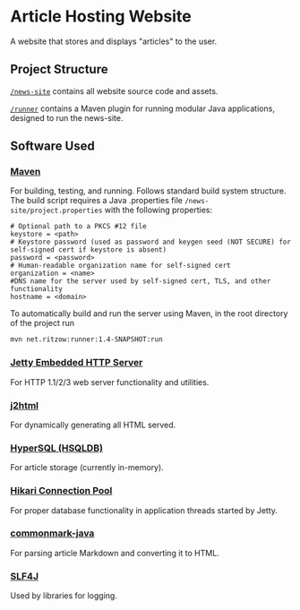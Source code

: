 # Article Hosting Website

A website that stores and displays "articles" to the user.

## Project Structure

[`/news-site`](news-site) contains all website source code and assets.

[`/runner`](runner) contains a Maven plugin for running modular Java applications, designed to run the news-site.

## Software Used

### [Maven](https://maven.apache.org/)

For building, testing, and running. Follows standard build system structure. The build script requires a Java .properties file `/news-site/project.properties` with the following properties:

```properties
# Optional path to a PKCS #12 file
keystore = <path>
# Keystore password (used as password and keygen seed (NOT SECURE) for self-signed cert if keystore is absent)
password = <password>
# Human-readable organization name for self-signed cert
organization = <name>
#DNS name for the server used by self-signed cert, TLS, and other functionality
hostname = <domain>
```

To automatically build and run the server using Maven, in the root directory of the project run

```sh
mvn net.ritzow:runner:1.4-SNAPSHOT:run
```

### [Jetty Embedded HTTP Server](https://www.eclipse.org/jetty/documentation/jetty-11/programming-guide/index.html)

For HTTP 1.1/2/3 web server functionality and utilities.

### [j2html](https://j2html.com/)

For dynamically generating all HTML served.

### [HyperSQL (HSQLDB)](http://hsqldb.org/)

For article storage (currently in-memory).

### [Hikari Connection Pool](https://github.com/brettwooldridge/HikariCP)

For proper database functionality in application threads started by Jetty.

### [commonmark-java](https://github.com/commonmark/commonmark-java)

For parsing article Markdown and converting it to HTML.

### [SLF4J](http://www.slf4j.org/)

Used by libraries for logging.
